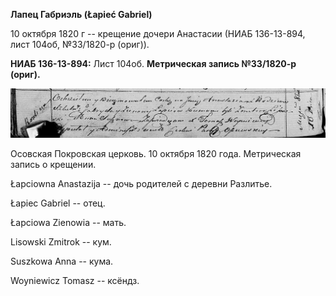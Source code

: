 **Лапец Габриэль (Łapieć Gabriel)**

10 октября 1820 г -- крещение дочери Анастасии (НИАБ 136-13-894, лист
104об, №33/1820-р (ориг)).

**НИАБ 136-13-894:** Лист 104об. **Метрическая запись №33/1820-р
(ориг).**

![](./media/cbed84a8c53e2b21881c31a66119c095322f92f7.png)

Осовская Покровская церковь. 10 октября 1820 года. Метрическая запись о
крещении.

Łapciowna Anastazija -- дочь родителей с деревни Разлитье.

Łapiec Gabriel -- отец.

Łapciowa Zienowia -- мать.

Lisowski Zmitrok -- кум.

Suszkowa Anna -- кума.

Woyniewicz Tomasz -- ксёндз.
